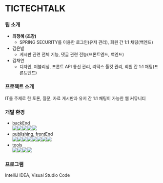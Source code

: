 # TICTECHTALK
### 팀 소개
* **최정혜 (조장)**
  * SPRING SECURITY를 이용한 로그인(유저 관리), 회원 간 1:1 채팅(백엔드)
* 김은별
  * 게시판 관련 전체 기능, 댓글 관련 전능(프론트엔드, 백엔드)
* 김채연
  * 디자인, 퍼블리싱, 프론트 API 통신 관리, 리덕스 툴킷 관리, 회원 간 1:1 채팅(프론트엔드)
 ### 프로젝트 소개
 IT를 주제로 한 토론, 질문, 자료 게시판과 유저 간 1:1 채팅이 가능한 웹 커뮤니티
 ### 개발 환경
 * backEnd   
<img src="https://img.shields.io/badge/java-007396?style=for-the-badge&logo=java&logoColor=white"><img src="https://img.shields.io/badge/springboot-6DB33F?style=for-the-badge&logo=springboot&logoColor=white"><img src="https://img.shields.io/badge/mysql-4479A1?style=for-the-badge&logo=mysql&logoColor=white"><img src="https://img.shields.io/badge/stomp-007396?style=for-the-badge&logo=&logoColor=white"><img src="https://img.shields.io/badge/springsecurity-6DB33F?style=for-the-badge&logo=springsecurity&logoColor=white">
 * publishing, frontEnd   
<img src="https://img.shields.io/badge/html5-E34F26?style=for-the-badge&logo=html5&logoColor=white"><img src="https://img.shields.io/badge/css-1572B6?style=for-the-badge&logo=css3&logoColor=white"><img src="https://img.shields.io/badge/javascript-F7DF1E?style=for-the-badge&logo=javascript&logoColor=black"><img src="https://img.shields.io/badge/react-61DAFB?style=for-the-badge&logo=react&logoColor=black"><img src="https://img.shields.io/badge/reactrouter-CA4245?style=for-the-badge&logo=reactrouter&logoColor=black"><img src="https://img.shields.io/badge/reacthookform-EC5990?style=for-the-badge&logo=reacthookform&logoColor=black"><img src="https://img.shields.io/badge/redux-764ABC?style=for-the-badge&logo=redux&logoColor=black"><img src="https://img.shields.io/badge/stompjs-61DAFB?style=for-the-badge&logo=&logoColor=black">
 * tools   
<img src="https://img.shields.io/badge/git-F05032?style=for-the-badge&logo=git&logoColor=white"><img src="https://img.shields.io/badge/github-181717?style=for-the-badge&logo=github&logoColor=white"><img src="https://img.shields.io/badge/notion-000000?style=for-the-badge&logo=notion&logoColor=white"><img src="https://img.shields.io/badge/postman-FF6C37?style=for-the-badge&logo=postman&logoColor=white">
### 프로그램
IntelliJ IDEA, Visual Studio Code
